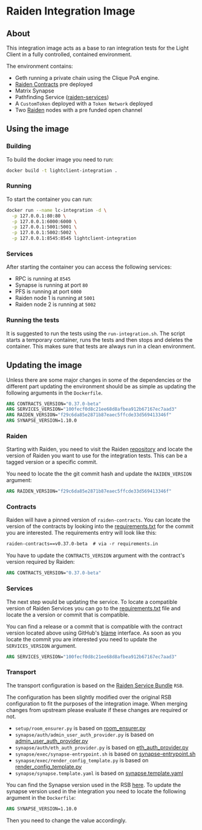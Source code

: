 # Raiden Integration Image

## About

This integration image acts as a base to ran integration tests for the Light Client in a fully controlled, 
contained environment.

The environment contains:
- Geth running a private chain using the Clique PoA engine.
- [Raiden Contracts](https://github.com/raiden-network/raiden-contracts) pre deployed
- Matrix Synapse
- Pathfinding Service ([raiden-services](https://github.com/raiden-network/raiden-services))
- A `CustomToken` deployed with a `Token Network` deployed
- Two [Raiden](https://github.com/raiden-network/raiden) nodes with a pre funded open channel

## Using the image

### Building

To build the docker image you need to run:

```bash
docker build -t lightclient-integration .
```  
  
### Running

To start the container you can run:

```bash
docker run --name lc-integration -d \
  -p 127.0.0.1:80:80 \
  -p 127.0.0.1:6000:6000 \
  -p 127.0.0.1:5001:5001 \
  -p 127.0.0.1:5002:5002 \
  -p 127.0.0.1:8545:8545 lightclient-integration
```

### Services

After starting the container you can access the following services:

- RPC is running at `8545`
- Synapse is running at port `80`
- PFS is running at port `6000`
- Raiden node 1 is running at `5001`
- Raiden node 2 is running at `5002`

### Running the tests

It is suggested to run the tests using the `run-integration.sh`. The script starts a temporary container,
runs the tests and then stops and deletes the container. This makes sure that tests are always run in 
a clean environment.

## Updating the image
Unless there are some major changes in some of the dependencies or the different part updating the environment should
be as simple as updating the following arguments in the `Dockerfile`.

```dockerfile
ARG CONTRACTS_VERSION="0.37.0-beta"
ARG SERVICES_VERSION="100fecf0d8c21ee68d8afbea912b67167ec7aad3"
ARG RAIDEN_VERSION="f29c6da85e2871b87eaec5ffcde33d569413346f"
ARG SYNAPSE_VERSION=1.10.0
```

### Raiden
Starting with Raiden, you need to visit the Raiden [repository](https://github.com/raiden-network/raiden/) and
locate the version of Raiden you want to use for the integration tests. This can be a tagged version or a specific commit.

You need to locate the the git commit hash and update the `RAIDEN_VERSION` argument:

```dockerfile
ARG RAIDEN_VERSION="f29c6da85e2871b87eaec5ffcde33d569413346f"
```

### Contracts
Raiden will have a pinned version of `raiden-contracts`. You can locate the version of the contracts by looking into the
[requirements.txt](https://github.com/raiden-network/raiden/blob/f29c6da85e2871b87eaec5ffcde33d569413346f/requirements/requirements.txt#L75)
for the commit you are interested. The requirements entry will look like this:
 
```requirements.txt
raiden-contracts==v0.37.0-beta  # via -r requirements.in
```

You have to update the `CONTRACTS_VERSION` argument with the contract's version required by Raiden:  

```dockerfile
ARG CONTRACTS_VERSION="0.37.0-beta"
```

### Services
The next step would be updating the service. To locate a compatible version of Raiden Services you can go to the [requirements.txt](https://github.com/raiden-network/raiden-services/blob/100fecf0d8c21ee68d8afbea912b67167ec7aad3/requirements.txt#L2)
file and locate the a version or commit that is compatible.

You can find a release or a commit that is compatible with the contract version located above using GitHub's [blame](https://github.com/raiden-network/raiden-services/blame/100fecf0d8c21ee68d8afbea912b67167ec7aad3/requirements.txt#L2) interface.
As soon as you locate the commit you are interested you need to update the `SERVICES_VERSION` argument.

```dockerfile
ARG SERVICES_VERSION="100fecf0d8c21ee68d8afbea912b67167ec7aad3"
```

### Transport
The transport configuration is based on the [Raiden Service Bundle](https://github.com/raiden-network/raiden-service-bundle/) `RSB`.

The configuration has been slightly modified over the original RSB configuration to fit the purposes of the integration image. 
When merging changes from upstream please evaluate if these changes are required or not. 

- `setup/room_ensurer.py` is based on [room_ensurer.py](https://github.com/raiden-network/raiden-service-bundle/blob/master/build/room_ensurer/room_ensurer.py)
- `synapse/auth/admin_user_auth_provider.py` is based on [admin_user_auth_provider.py](https://github.com/raiden-network/raiden-service-bundle/blob/master/build/synapse/admin_user_auth_provider.py)
- `synapse/auth/eth_auth_provider.py` is based on [eth_auth_provider.py](https://github.com/raiden-network/raiden-service-bundle/blob/master/build/synapse/eth_auth_provider.py)
- `synapse/exec/synapse-entrypoint.sh` is based on [synapse-entrypoint.sh](https://github.com/raiden-network/raiden-service-bundle/blob/master/build/synapse/synapse-entrypoint.sh)
- `synapse/exec/render_config_template.py` is based on [render_config_template.py](https://github.com/raiden-network/raiden-service-bundle/blob/master/build/synapse/render_config_template.py)
- `synapse/synapse.template.yaml` is based on [synapse.template.yaml](https://github.com/raiden-network/raiden-service-bundle/blob/master/config/synapse/synapse.template.yaml)

You can find the Synapse version used in the RSB [here](https://github.com/raiden-network/raiden-service-bundle/blob/e368e925003cac8d09c1d9007cf80c90f6ad73c3/BUILD_VERSIONS#L2).
To update the synapse version used in the integration you need to locate the following argument in the `Dockerfile`: 

```dockerfile
ARG SYNAPSE_VERSION=1.10.0
```

Then you need to change the value accordingly.